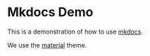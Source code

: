 # Mkdocs Demo

This is a demonstration of how to use [mkdocs](glossary.md#mkdocs).

We use the [material](glossary#material) theme.



